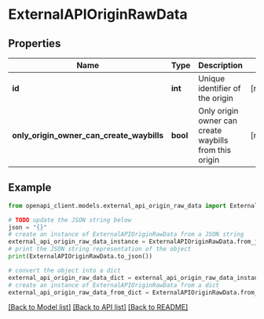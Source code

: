 # ExternalAPIOriginRawData


## Properties

Name | Type | Description | Notes
------------ | ------------- | ------------- | -------------
**id** | **int** | Unique identifier of the origin | [readonly] 
**only_origin_owner_can_create_waybills** | **bool** | Only origin owner can create waybills from this origin | [readonly] 

## Example

```python
from openapi_client.models.external_api_origin_raw_data import ExternalAPIOriginRawData

# TODO update the JSON string below
json = "{}"
# create an instance of ExternalAPIOriginRawData from a JSON string
external_api_origin_raw_data_instance = ExternalAPIOriginRawData.from_json(json)
# print the JSON string representation of the object
print(ExternalAPIOriginRawData.to_json())

# convert the object into a dict
external_api_origin_raw_data_dict = external_api_origin_raw_data_instance.to_dict()
# create an instance of ExternalAPIOriginRawData from a dict
external_api_origin_raw_data_from_dict = ExternalAPIOriginRawData.from_dict(external_api_origin_raw_data_dict)
```
[[Back to Model list]](../README.md#documentation-for-models) [[Back to API list]](../README.md#documentation-for-api-endpoints) [[Back to README]](../README.md)


